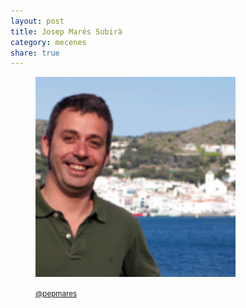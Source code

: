 ```yaml
---
layout: post
title: Josep Marés Subirà
category: mecenes
share: true
---
```


<figure class="text-center">
	<img src="/public/img/josep-mares-subira-mecenes-inversa.png" alt="Josep Marés Subirà - mecenes d'inversa" title="Josep Marés Subirà - mecenes d'inversa">
	<figcaption>
		<p><small><i class="fa fa-twitter"></i> <a href="https://twitter.com/pepmares" title="Josep Marés i Subirà (pepmares) a Twitter">@pepmares</a></small></p>
	</figcaption>
</figure>